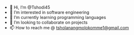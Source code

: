 - 👋 Hi, I’m @Tshodi45
- 👀 I’m interested in software engineering 
- 🌱 I’m currently learning programming languages 
- 💞️ I’m looking to collaborate on projects 
- 📫 How to reach me @ tsholanangmolokomme1@gmail.com 

<!---
Tshodi45/Tshodi45 is a ✨ special ✨ repository because its `README.md` (this file) appears on your GitHub profile.
You can click the Preview link to take a look at your changes.
--->
